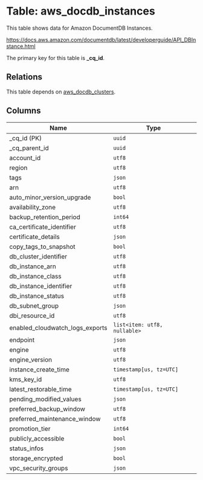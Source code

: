 # Table: aws_docdb_instances

This table shows data for Amazon DocumentDB Instances.

https://docs.aws.amazon.com/documentdb/latest/developerguide/API_DBInstance.html

The primary key for this table is **_cq_id**.

## Relations

This table depends on [aws_docdb_clusters](aws_docdb_clusters.md).

## Columns

| Name          | Type          |
| ------------- | ------------- |
|_cq_id (PK)|`uuid`|
|_cq_parent_id|`uuid`|
|account_id|`utf8`|
|region|`utf8`|
|tags|`json`|
|arn|`utf8`|
|auto_minor_version_upgrade|`bool`|
|availability_zone|`utf8`|
|backup_retention_period|`int64`|
|ca_certificate_identifier|`utf8`|
|certificate_details|`json`|
|copy_tags_to_snapshot|`bool`|
|db_cluster_identifier|`utf8`|
|db_instance_arn|`utf8`|
|db_instance_class|`utf8`|
|db_instance_identifier|`utf8`|
|db_instance_status|`utf8`|
|db_subnet_group|`json`|
|dbi_resource_id|`utf8`|
|enabled_cloudwatch_logs_exports|`list<item: utf8, nullable>`|
|endpoint|`json`|
|engine|`utf8`|
|engine_version|`utf8`|
|instance_create_time|`timestamp[us, tz=UTC]`|
|kms_key_id|`utf8`|
|latest_restorable_time|`timestamp[us, tz=UTC]`|
|pending_modified_values|`json`|
|preferred_backup_window|`utf8`|
|preferred_maintenance_window|`utf8`|
|promotion_tier|`int64`|
|publicly_accessible|`bool`|
|status_infos|`json`|
|storage_encrypted|`bool`|
|vpc_security_groups|`json`|